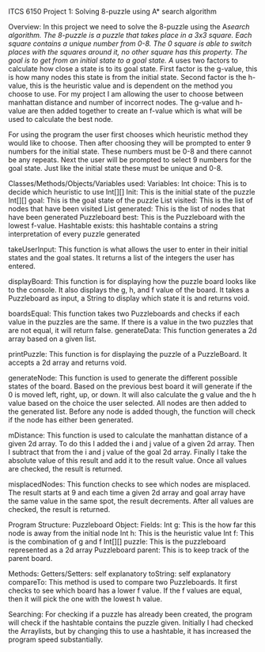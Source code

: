 ITCS 6150 Project 1: Solving 8-puzzle using A* search algorithm

Overview:
In this project we need to solve the 8-puzzle using the A*search algorithm. The 8-puzzle is a puzzle that takes place in a 3x3 square. Each square contains a unique number from 0-8. The 0 square is able to switch places with the squares around it, no other square has this property. The goal is to get from an initial state to a goal state. A* uses two factors to calculate how close a state is to its goal state. First factor is the g-value, this is how many nodes this state is from the initial state. Second factor is the h-value, this is the heuristic value and is dependent on the method you choose to use. For my project I am allowing the user to choose between manhattan distance and number of incorrect nodes.  The g-value and h-value are then added together to create an f-value which is what will be used to calculate the best node.

For using the program the user first chooses which heuristic method they would like to choose. Then after choosing they will be prompted to enter 9 numbers for the initial state. These numbers must be 0-8 and there cannot be any repeats. Next the user will be prompted to select 9 numbers for the goal state. Just like the initial state these must be unique and 0-8.

Classes/Methods/Objects/Variables used:
Variables:
Int choice: This is to decide which heuristic to use
Int[][] Init: This is the initial state of the puzzle
Int[][] goal: This is the goal state of the puzzle
List<PuzzleBoard> visited: This is the list of nodes that have been visited
List<PuzzleBoard> generated: This is the list of nodes that have been generated
Puzzleboard best: This is the Puzzleboard with the lowest f-value.
Hashtable<String> exists: this hashtable contains a string interpretation of every puzzle generated

takeUserInput:
This function is what allows the user to enter in their initial states and the goal states. It returns a list of the integers the user has entered.

displayBoard:
This function is for displaying how the puzzle board looks like to the console. It also displays the g, h, and f value of the board. It takes a Puzzleboard as input, a String to display which state it is and returns void.

boardsEqual:
This function takes two Puzzleboards and checks if each value in the puzzles are the same. If there is a value in the two puzzles that are not equal, it will return false. 
generateData:
This function generates a 2d array based on a given list. 

printPuzzle:
This function is for displaying the puzzle of a PuzzleBoard. It accepts a 2d array and returns void.

generateNode:
This function is used to generate the different possible states of the board. Based on the previous best board it will generate if the 0 is moved left, right, up, or down. It will also calculate the g value and the h value based on the choice the user selected. All nodes are then added to the generated list. Before any node is added though, the function will check if the node has either been generated.
 
mDistance:
This function is used to calculate the manhattan distance of a given 2d array. To do this I added the i and j value of a given 2d array. Then I subtract that from the i and j value of the goal 2d array. Finally I take the absolute value of this result and add it to the result value. Once all values are checked, the result is returned.

misplacedNodes:
This function checks to see which nodes are misplaced. The result starts at 9 and each time a given 2d array and goal array have the same value in the same spot, the result decrements. After all values are checked, the result is returned.

Program Structure:
Puzzleboard Object:
Fields:
Int g: This is the how far this node is away from the initial node
Int h: This is the heuristic value 
Int f: This is the combination of g and f
Int[][] puzzle: This is the puzzleboard represented as a 2d array
Puzzleboard parent: This is to keep track of the parent board.

Methods:
Getters/Setters: self explanatory 
toString: self explanatory 
compareTo: This method is used to compare two Puzzleboards. It first checks to see which board has a lower f value. If the f values are equal, then it will pick the one with the lowest h value.


Searching:
For checking if a puzzle has already been created, the program will check if the hashtable contains the puzzle given. Initially I had checked the Arraylists, but by changing this to use a hashtable, it has increased the program speed substantially.




